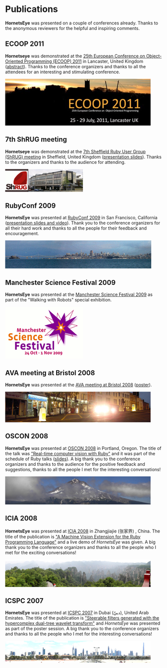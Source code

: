 Publications
============

**HornetsEye** was presented on a couple of conferences already. Thanks to the anonymous reviewers for the helpful and inspiring comments.

ECOOP 2011
----------
**Hornetseye** was demonstrated at the [25th European Conference on Object-Oriented Programming (ECOOP) 2011](http://ecoop11.comp.lancs.ac.uk/) in Lancaster, United Kingdom ([abstract](http://ecoop11.comp.lancs.ac.uk/?q=content/implementing-machine-vision-systems-dynamically-typed-language)). Thanks to the conference organizers and thanks to all the attendees for an interesting and stimulating conference.

![ECOOP 2011](images/lancaster.jpg)

7th ShRUG meeting
-----------------

**Hornetseye** was demonstrated at the [7th Sheffield Ruby User Group (ShRUG) meeting](http://shrug.org/meetings/shrug-7/) in Sheffield, United Kingdom ([presentation slides](http://www.wedesoft.demon.co.uk/shrug7.html)). Thanks to the organizers and thanks to the audience for attending.

![7th ShRUG meeting](images/showroomshrug7.png)

RubyConf 2009
-------------

**HornetsEye** was presented at [RubyConf 2009](http://rubyconf.org/) in San Francisco, California ([presentation slides and video](http://www.wedesoft.demon.co.uk/rubyconf09video.html)). Thank you to the conference organizers for all their hard work and thanks to all the people for their feedback and encouragement.

![RubyConf 2009](images/sanfrancisco.png)

Manchester Science Festival 2009
--------------------------------

**HornetsEye** was presented at the [Manchester Science Festival 2009](http://www.manchestersciencefestival.com/) as part of the "Walking with Robots" special exhibition.

![Manchester Science Festival 2009](images/manchestersciencefestival.png)

AVA meeting at Bristol 2008
---------------------------

**HornetsEye** was presented at the [AVA meeting at Bristol 2008](http://hlsweb.dmu.ac.uk/ava/meetings/bristol2008.html) ([poster](http://www.scribd.com/doc/72593333/Real-Time-Computer-Vision-with-Ruby-and-libJIT)).

![AVA meeting at Bristol 2008](images/avabristol.jpg)

OSCON 2008
----------

**HornetsEye** was presented at [OSCON 2008](http://en.oreilly.com/oscon2008/) in Portland, Oregon. The title of the talk was ["Real-time computer vision with Ruby"](http://en.oreilly.com/oscon2008/public/schedule/detail/2471) and it was part of the schedule of Ruby talks ([slides](http://assets.en.oreilly.com/1/event/12/Real-time%20Computer%20Vision%20with%20Ruby%20Presentation.pdf)). A big thank you to the conference organizers and thanks to the audience for the positive feedback and suggestions, thanks to all the people I met for the interesting conversations!

![OSCON 2008](images/mthood.jpg)

ICIA 2008
---------

**HornetsEye** was presented at [ICIA 2008](http://www.icia2008.org/) in Zhangjiajie (张家界) , China. The title of the publication is ["A Machine Vision Extension for the Ruby Programming Language"](http://shura.shu.ac.uk/952/) and a live demo of *HornetsEye* was given. A big thank you to the conference organizers and thanks to all the people who I met for the exciting conversations!

![ICIA2008](images/zhangjiajie.jpg)

ICSPC 2007
----------

**HornetsEye** was presented at [ICSPC 2007](http://www.icspc07.org/) in Dubai (دبيّ), United Arab Emirates. The title of the publication is ["Steerable filters generated with the hypercomplex dual-tree wavelet transform"](http://shura.shu.ac.uk/953/) and *HornetsEye* was presented as part of the poster session. A big thank you to the conference organizers and thanks to all the people who I met for the interesting conversations!

![ICSPC 2007](images/jumeira.jpg)

